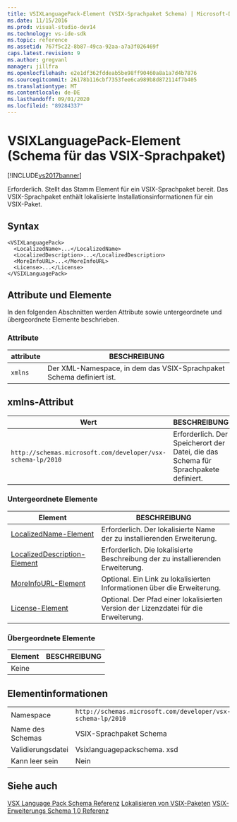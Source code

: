 ```yaml
---
title: VSIXLanguagePack-Element (VSIX-Sprachpaket Schema) | Microsoft-Dokumentation
ms.date: 11/15/2016
ms.prod: visual-studio-dev14
ms.technology: vs-ide-sdk
ms.topic: reference
ms.assetid: 767f5c22-8b87-49ca-92aa-a7a3f026469f
caps.latest.revision: 9
ms.author: gregvanl
manager: jillfra
ms.openlocfilehash: e2e1df362fddeab5be98ff90460a8a1a7d4b7876
ms.sourcegitcommit: 26178b116cbf7353fee6ca989b8d872114f7b405
ms.translationtype: MT
ms.contentlocale: de-DE
ms.lasthandoff: 09/01/2020
ms.locfileid: "89284337"
---
```

# <a name="vsixlanguagepack-element-vsix-language-pack-schema"></a>VSIXLanguagePack-Element (Schema für das VSIX-Sprachpaket)
[!INCLUDE[vs2017banner](../includes/vs2017banner.md)]

Erforderlich. Stellt das Stamm Element für ein VSIX-Sprachpaket bereit. Das VSIX-Sprachpaket enthält lokalisierte Installationsinformationen für ein VSIX-Paket.  
  
## <a name="syntax"></a>Syntax  
  
```  
<VSIXLanguagePack>  
  <LocalizedName>...</LocalizedName>  
  <LocalizedDescription>...</LocalizedDescription>  
  <MoreInfoURL>...</MoreInfoURL>  
  <License>...</License>  
</VSIXLanguagePack>  
```  
  
## <a name="attributes-and-elements"></a>Attribute und Elemente  
 In den folgenden Abschnitten werden Attribute sowie untergeordnete und übergeordnete Elemente beschrieben.  
  
### <a name="attributes"></a>Attribute  
  
|attribute|BESCHREIBUNG|  
|---------------|-----------------|  
|`xmlns`|Der XML-Namespace, in dem das VSIX-Sprachpaket Schema definiert ist.|  
  
## <a name="xmlns-attribute"></a>xmlns-Attribut  
  
|Wert|BESCHREIBUNG|  
|-----------|-----------------|  
|`http://schemas.microsoft.com/developer/vsx-schema-lp/2010`|Erforderlich. Der Speicherort der Datei, die das Schema für Sprachpakete definiert.|  
  
### <a name="child-elements"></a>Untergeordnete Elemente  
  
|Element|BESCHREIBUNG|  
|-------------|-----------------|  
|[LocalizedName-Element](../extensibility/localizedname-element-vsix-language-pack-schema.md)|Erforderlich. Der lokalisierte Name der zu installierenden Erweiterung.|  
|[LocalizedDescription-Element](../extensibility/localizeddescription-element-vsix-language-pack-schema.md)|Erforderlich. Die lokalisierte Beschreibung der zu installierenden Erweiterung.|  
|[MoreInfoURL-Element](../extensibility/moreinfourl-element-vsix-language-pack-schema.md)|Optional. Ein Link zu lokalisierten Informationen über die Erweiterung.|  
|[License-Element](../extensibility/license-element-vsix-language-pack-schema.md)|Optional. Der Pfad einer lokalisierten Version der Lizenzdatei für die Erweiterung.|  
  
### <a name="parent-elements"></a>Übergeordnete Elemente  
  
|Element|BESCHREIBUNG|  
|-------------|-----------------|  
|Keine||  
  
## <a name="element-information"></a>Elementinformationen  
  
|                 |                                                           |
|-----------------|-----------------------------------------------------------|
|    Namespace    | `http://schemas.microsoft.com/developer/vsx-schema-lp/2010` |
|   Name des Schemas   |                 VSIX-Sprachpaket Schema                 |
| Validierungsdatei |                Vsixlanguagepackschema. xsd                 |
|  Kann leer sein   |                            Nein                             |
  
## <a name="see-also"></a>Siehe auch  
 [VSX Language Pack Schema Referenz](../extensibility/vsx-language-pack-schema-reference.md) [Lokalisieren von VSIX-Paketen](../extensibility/localizing-vsix-packages.md) [VSIX-Erweiterungs Schema 1,0 Referenz](/previous-versions/dd393700(v=vs.110))
